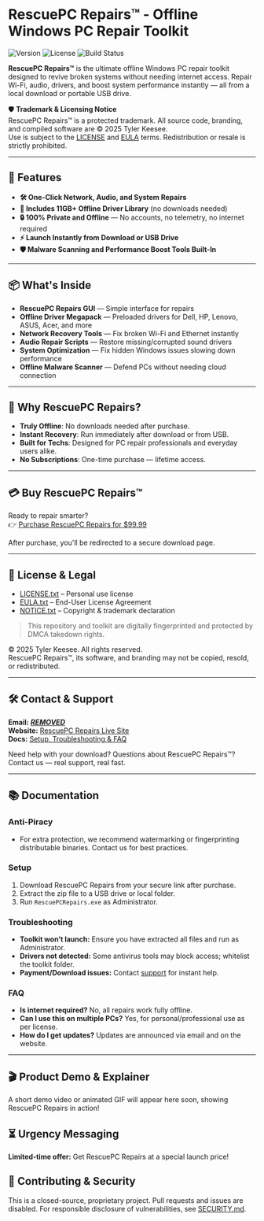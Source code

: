 # RescuePC Repairs™ - Offline Windows PC Repair Toolkit

![Version](https://img.shields.io/badge/version-2025.06-blue)
![License](https://img.shields.io/badge/license-Proprietary-green)
![Build Status](https://img.shields.io/badge/build-passing-brightgreen)

**RescuePC Repairs™** is the ultimate offline Windows PC repair toolkit designed to revive broken systems without needing internet access. Repair Wi-Fi, audio, drivers, and boost system performance instantly — all from a local download or portable USB drive.

🛡️ **Trademark & Licensing Notice**  
RescuePC Repairs™ is a protected trademark. All source code, branding, and compiled software are © 2025 Tyler Keesee.  
Use is subject to the [LICENSE](./LICENSE.txt) and [EULA](./EULA.txt) terms. Redistribution or resale is strictly prohibited.

---

## 🚀 Features

- **🛠️ One-Click Network, Audio, and System Repairs**
- **💾 Includes 11GB+ Offline Driver Library** (no downloads needed)
- **🔒 100% Private and Offline** — No accounts, no telemetry, no internet required
- **⚡ Launch Instantly from Download or USB Drive**
- **🛡️ Malware Scanning and Performance Boost Tools Built-In**

---

## 📦 What's Inside

- **RescuePC Repairs GUI** — Simple interface for repairs
- **Offline Driver Megapack** — Preloaded drivers for Dell, HP, Lenovo, ASUS, Acer, and more
- **Network Recovery Tools** — Fix broken Wi-Fi and Ethernet instantly
- **Audio Repair Scripts** — Restore missing/corrupted sound drivers
- **System Optimization** — Fix hidden Windows issues slowing down performance
- **Offline Malware Scanner** — Defend PCs without needing cloud connection

---

## 🧠 Why RescuePC Repairs?

- **Truly Offline**: No downloads needed after purchase.
- **Instant Recovery**: Run immediately after download or from USB.
- **Built for Techs**: Designed for PC repair professionals and everyday users alike.
- **No Subscriptions**: One-time purchase — lifetime access.

---

## 💳 Buy RescuePC Repairs™

Ready to repair smarter?  
👉 [Purchase RescuePC Repairs for $99.99](https://www.rescuepcrepairs.com/)

After purchase, you'll be redirected to a secure download page.

---

## 📄 License & Legal

- [LICENSE.txt](./LICENSE.txt) – Personal use license  
- [EULA.txt](./EULA.txt) – End-User License Agreement  
- [NOTICE.txt](./NOTICE.txt) – Copyright & trademark declaration

> This repository and toolkit are digitally fingerprinted and protected by DMCA takedown rights.

© 2025 Tyler Keesee. All rights reserved.  
RescuePC Repairs™, its software, and branding may not be copied, resold, or redistributed.

---

## 🛠️ Contact & Support

**Email:** [***REMOVED***](mailto:***REMOVED***)  
**Website:** [RescuePC Repairs Live Site](https://www.rescuepcrepairs.com)  
**Docs:** [Setup, Troubleshooting & FAQ](#documentation)

Need help with your download? Questions about RescuePC Repairs™?  
Contact us — real support, real fast.

---

## 📚 Documentation

### Anti-Piracy
- For extra protection, we recommend watermarking or fingerprinting distributable binaries. Contact us for best practices.

### Setup
1. Download RescuePC Repairs from your secure link after purchase.
2. Extract the zip file to a USB drive or local folder.
3. Run `RescuePCRepairs.exe` as Administrator.

### Troubleshooting
- **Toolkit won’t launch:** Ensure you have extracted all files and run as Administrator.
- **Drivers not detected:** Some antivirus tools may block access; whitelist the toolkit folder.
- **Payment/Download issues:** Contact [support](mailto:***REMOVED***) for instant help.

### FAQ
- **Is internet required?** No, all repairs work fully offline.
- **Can I use this on multiple PCs?** Yes, for personal/professional use as per license.
- **How do I get updates?** Updates are announced via email and on the website.

---

## 🎬 Product Demo & Explainer

A short demo video or animated GIF will appear here soon, showing RescuePC Repairs in action!

## ⏳ Urgency Messaging

**Limited-time offer:** Get RescuePC Repairs at a special launch price!

## 🤝 Contributing & Security

This is a closed-source, proprietary project. Pull requests and issues are disabled. For responsible disclosure of vulnerabilities, see [SECURITY.md](./SECURITY.md).
